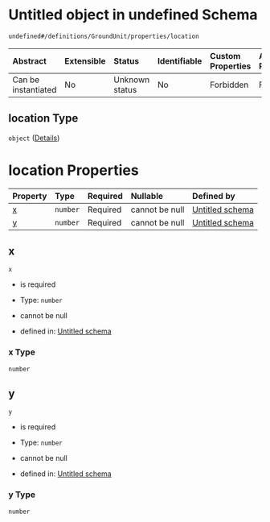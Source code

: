 # Untitled object in undefined Schema

```txt
undefined#/definitions/GroundUnit/properties/location
```



| Abstract            | Extensible | Status         | Identifiable | Custom Properties | Additional Properties | Access Restrictions | Defined In                                                        |
| :------------------ | :--------- | :------------- | :----------- | :---------------- | :-------------------- | :------------------ | :---------------------------------------------------------------- |
| Can be instantiated | No         | Unknown status | No           | Forbidden         | Forbidden             | none                | [models.schema.json\*](models.schema.json "open original schema") |

## location Type

`object` ([Details](models-definitions-groundunit-properties-location.md))

# location Properties

| Property | Type     | Required | Nullable       | Defined by                                                                                                                                                |
| :------- | :------- | :------- | :------------- | :-------------------------------------------------------------------------------------------------------------------------------------------------------- |
| [x](#x)  | `number` | Required | cannot be null | [Untitled schema](models-definitions-groundunit-properties-location-properties-x.md "undefined#/definitions/GroundUnit/properties/location/properties/x") |
| [y](#y)  | `number` | Required | cannot be null | [Untitled schema](models-definitions-groundunit-properties-location-properties-y.md "undefined#/definitions/GroundUnit/properties/location/properties/y") |

## x



`x`

*   is required

*   Type: `number`

*   cannot be null

*   defined in: [Untitled schema](models-definitions-groundunit-properties-location-properties-x.md "undefined#/definitions/GroundUnit/properties/location/properties/x")

### x Type

`number`

## y



`y`

*   is required

*   Type: `number`

*   cannot be null

*   defined in: [Untitled schema](models-definitions-groundunit-properties-location-properties-y.md "undefined#/definitions/GroundUnit/properties/location/properties/y")

### y Type

`number`
